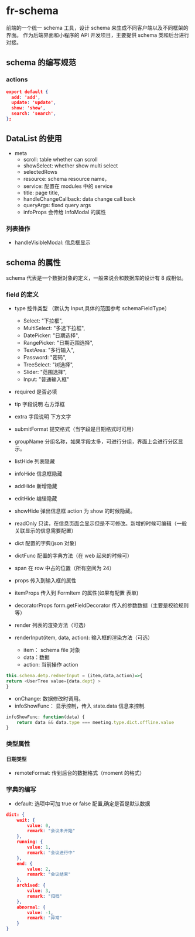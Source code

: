# fr-schema

前端的一个统一 schema 工具，设计 schema 来生成不同客户端以及不同框架的界面。
作为后端界面和小程序的 API 开发项目，主要提供 schema 类和后台进行对接。

## schema 的编写规范

### actions

```json
export default {
  add: 'add',
  update: 'update',
  show: 'show',
  search: 'search',
};
```

## DataList 的使用

- meta
  - scroll: table whether can scroll
  - showSelect: whether show multi select
  - selectedRows
  - resource: schema resource name，
  - service: 配置在 modules 中的 service
  - title: page title,
  - handleChangeCallback: data change call back
  - queryArgs: fixed query args
  - infoProps 会传给 InfoModal 的属性

### 列表操作

- handleVisibleModal: 信息框显示

## schema 的属性

schema 代表是一个数据对象的定义，一般来说会和数据库的设计有 8 成相似。

### field 的定义

- type 控件类型 （默认为 Input,具体的范围参考 schemaFieldType）
  - Select: "下拉框",
  - MultiSelect: "多选下拉框",
  - DatePicker: "日期选择",
  - RangePicker: "日期范围选择",
  - TextArea: "多行输入",
  - Password: "密码",
  - TreeSelect: "树选择",
  - Slider: "范围选择",
  - Input: "普通输入框"
- required 是否必填
- tip 字段说明 右方浮框
- extra 字段说明 下方文字
- submitFormat 提交格式（当字段是日期格式时可用）
- groupName 分组名称，如果字段太多，可进行分组，界面上会进行分区显示。
- listHide 列表隐藏
- infoHide 信息框隐藏
- addHide 新增隐藏
- editHide 编辑隐藏
- showHide 弹出信息框 action 为 show 的时候隐藏。
- readOnly 只读，在信息页面会显示但是不可修改。新增的时候可编辑（一般关联显示的信息需要配置）
- dict 配置的字典(json 对象)
- dictFunc 配置的字典方法（在 web 起来的时候可）
- span 在 row 中占的位置（所有空间为 24）
- props 传入到输入框的属性
- itemProps 传入到 FormItem 的属性(如果有配置 表单)
- decoratorProps form.getFieldDecorator 传入的参数数据（主要是校验规则等）
- render 列表的渲染方法（可选）
- renderInput(item, data, action): 输入框的渲染方法（可选）

  - item： schema file 对象
  - data：数据
  - action: 当前操作 action

```javascript
this.schema.detp.rednerInput = (item,data,action)=>{
return <UserTree value={data.dept} >
}
```

- onChange: 数据修改时调用。
- infoShowFunc： 显示控制，传入 state.data 信息来控制.

```javascript
infoShowFunc: function(data) {
    return data && data.type === meeting.type.dict.offline.value
}
```

### 类型属性

#### 日期类型

- remoteFormat: 传到后台的数据格式（moment 的格式）

### 字典的编写

- default: 选项中可加 true or false 配置,确定是否是默认数据

```json
dict: {
    wait: {
        value: 0,
        remark: "会议未开始"
    },
    running: {
        value: 1,
        remark: "会议进行中"
    },
    end: {
        value: 2,
        remark: "会议结束"
    },
    archived: {
        value: 3,
        remark: "归档"
    },
    abnormal: {
        value: -1,
        remark: "异常"
    }
}
```
